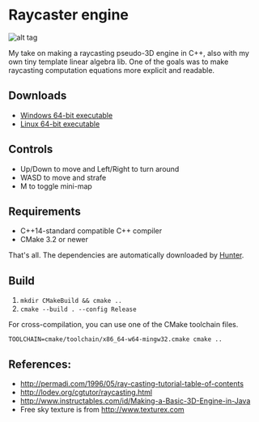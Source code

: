 # Raycaster engine

![alt tag](https://raw.githubusercontent.com/balintkiss501/raycaster-engine/master/demo.gif)

My take on making a raycasting pseudo-3D engine in C++, also with my own tiny template linear algebra lib. One of the goals was to make raycasting computation equations more explicit and readable.

## Downloads

* [Windows 64-bit executable](https://github.com/balintkiss501/raycaster-engine/releases/download/v0.0.1/raycaster-engine_windows_x86_64.zip)
* [Linux 64-bit executable](https://github.com/balintkiss501/raycaster-engine/releases/download/v0.0.1/raycaster-engine_linux_x86_64.tar.gz)

## Controls

* Up/Down to move and Left/Right to turn around
* WASD to move and strafe
* M to toggle mini-map

## Requirements

* C++14-standard compatible C++ compiler
* CMake 3.2 or newer

That's all. The dependencies are automatically downloaded by [Hunter](https://github.com/ruslo/hunter/).

## Build

1. `mkdir CMakeBuild && cmake ..`
2. `cmake --build . --config Release`

For cross-compilation, you can use one of the CMake toolchain files.

`TOOLCHAIN=cmake/toolchain/x86_64-w64-mingw32.cmake cmake ..`

## References:

* http://permadi.com/1996/05/ray-casting-tutorial-table-of-contents
* http://lodev.org/cgtutor/raycasting.html
* http://www.instructables.com/id/Making-a-Basic-3D-Engine-in-Java
* Free sky texture is from http://www.texturex.com
